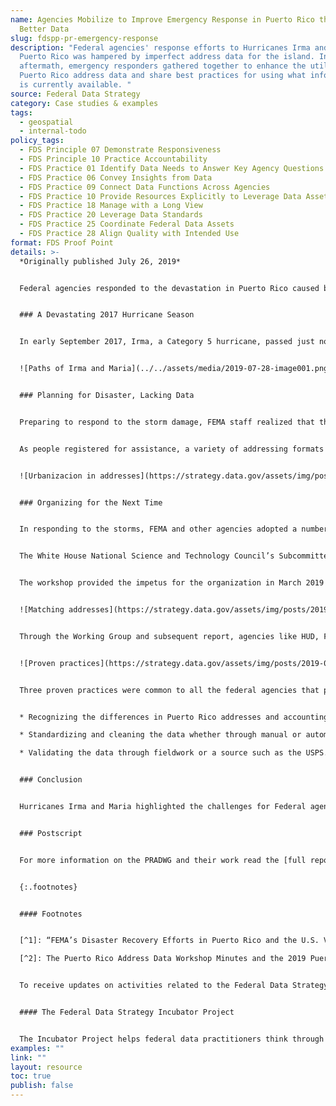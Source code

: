 ```yaml
---
name: Agencies Mobilize to Improve Emergency Response in Puerto Rico through
  Better Data
slug: fdspp-pr-emergency-response
description: "Federal agencies' response efforts to Hurricanes Irma and Maria in
  Puerto Rico was hampered by imperfect address data for the island. In the
  aftermath, emergency responders gathered together to enhance the utility of
  Puerto Rico address data and share best practices for using what information
  is currently available. "
source: Federal Data Strategy
category: Case studies & examples
tags:
  - geospatial
  - internal-todo
policy_tags:
  - FDS Principle 07 Demonstrate Responsiveness
  - FDS Principle 10 Practice Accountability
  - FDS Practice 01 Identify Data Needs to Answer Key Agency Questions
  - FDS Practice 06 Convey Insights from Data
  - FDS Practice 09 Connect Data Functions Across Agencies
  - FDS Practice 10 Provide Resources Explicitly to Leverage Data Assets
  - FDS Practice 18 Manage with a Long View
  - FDS Practice 20 Leverage Data Standards
  - FDS Practice 25 Coordinate Federal Data Assets
  - FDS Practice 28 Align Quality with Intended Use
format: FDS Proof Point
details: >-
  *Originally published July 26, 2019*


  Federal agencies responded to the devastation in Puerto Rico caused by Hurricane Irma and Hurricane Maria with a blitz of personnel, food aid, logistics support, and other resources. Their efforts were hampered, however, by imperfect address data for the island. Whether fulfilling the mission to distribute aid after a disaster, enumerate and tabulate the population, or deliver mail on-time, many government entities have a stake in managing Puerto Rico address data in order to meet their respective mission objectives. In the case of hurricanes Irma and Maria, emergency responders did their best to persevere despite this challenge and, in the aftermath, have gathered together to enhance the utility of Puerto Rico address data and share best practices for using what information is currently available. Their efforts serve as a model for other agencies confronting data challenges that inhibit their missions.


  ### A Devastating 2017 Hurricane Season


  In early September 2017, Irma, a Category 5 hurricane, passed just north of Puerto Rico and the U.S. Virgin Islands, causing damage from wind and rain. Less than two weeks later, Hurricane Maria passed directly over the main island of Puerto Rico, severely impacting all of Puerto Rico. The storm caused a complete shut-down of the power grid, interruption of water supplies, and damage to structures. The resulting flooding and landslides also caused extensive damage to the transportation network, washing out bridges and closing roads all over the island. By the time the major storm and continuing rainfall were over, Puerto Rico had experienced over 42,000 landslides.  Repairs are estimated to cost $132 billion.[^1]  Almost 470,000 applications for individual assistance were approved by the Federal Emergency Management Agency (FEMA) following these hurricanes.


  ![Paths of Irma and Maria](../../assets/media/2019-07-28-image001.png "Paths of Irma and Maria")


  ### Planning for Disaster, Lacking Data


  Preparing to respond to the storm damage, FEMA staff realized that the absence of island-wide authoritative address data would require modifying standard geospatial practices and procedures to carry out response and recovery efforts. The large number of un-geocoded addresses (i.e., addresses with no associated latitude and longitude coordinates) and lack of a standard addressing system for parts of Puerto Rico meant that it was often impossible, even through use of aerial photography assessments, to link households filing for assistance to a mailing or location address on the ground, particularly in areas that were inaccessible due to storm damage. These assessments were critical for official determination of households’ assistance eligibility. Local guides accompanied damage inspectors to homes, but with a compromised road network from washouts and landslides, travel to some locations was challenging.


  As people registered for assistance, a variety of addressing formats were used within the municipalities, and few were tied to a national address content standard. In some cases, there were complications from the repeated use of street names within an individual municipality. In San Juan, for example, one might find multiple instances of 123 Smith Street, only distinguished by the *urbanización* they are located in. *Urbanización* is an identifiable community / housing / neighborhood development in Puerto Rico. But *urbanización* names were often unavailable, and many applications referenced Post Office (P.O.) boxes, mail stops, and kilometer markers instead of a street address or geographic location. All of these circumstances delayed needed services to survivors in distress.


  ![Urbanizacion in addresses](https://strategy.data.gov/assets/img/posts/2019-07-28-image002.png "Urbanizacion in addresses")


  ### Organizing for the Next Time


  In responding to the storms, FEMA and other agencies adopted a number of strategies to get help where they needed it to be in spite of the limited quality address and location data. While local and national agencies work on assembling and standardizing better address data, a process likely to take several years, agency personnel have convened a number of times to share approaches to getting the most out of existing Puerto Rico data assets.


  The White House National Science and Technology Council’s Subcommittee on Disaster Reduction (SDR) hosted the Puerto Rico Address Data Workshop in October 2018, with 39 participants from 12 federal agencies. The workshop featured nine presentations by federal agencies on their data management methodologies and processes for Puerto Rico address data. The U.S. Census Bureau, U.S. Department of Agriculture (USDA), FEMA, Department of Housing and Urban Development (HUD), and the National Aeronautics and Space Administration (NASA) presented insights and lessons learned. Discussions focused on the challenges, successes, and proposed solutions for utilizing and managing Puerto Rico address data. Specific actions from this workshop identified the need to organize a dedicated working group for Puerto Rico address data.[^2]


  The workshop provided the impetus for the organization in March 2019 of a formal working group, the Puerto Rico Address Data Working Group (PRADWG), led by the Census Bureau under the auspices of the Federal Geographic Data Committee’s Address Subcommittee. The PRADWG was charged with inventorying and documenting proven practices for managing Puerto Rico address data. The group met regularly over the course of 120 days to discuss and compare data assets, maintenance processes, address data use cases, and proven practices. The PRADWG report, Proven Practices for Puerto Rico Address Data Management, is a result of these efforts.


  ![Matching addresses](https://strategy.data.gov/assets/img/posts/2019-07-28-image003.png "Matching addresses") *A slide presented at the PRADWG’s kickoff meeting describes the Census Bureau’s approach to matching Puerto Rico addresses with known Census addresses.*


  Through the Working Group and subsequent report, agencies like HUD, FEMA, the Census Bureau, U.S. Army Corps of Engineers (USACE), USDA and the U.S. Postal Service (USPS) shared agency solutions and potential opportunities for collaboration within the federal government to manage Puerto Rico address data challenges with existing systems and applications. FEMA, as noted earlier, makes use of local guides and phone calls to homeowners to help find physical locations when data alone does not get them to the right place. Through a series of cleaning and matching strategies, as well as validation against other agencies’ data, the Census Bureau successfully derives useable address locations from its existing Master Address File (MAF), or adds new addresses to the MAF. The USPS regularly updates its Address Management System by feeding in knowledge from mail carriers and its Address Change Service. HUD employs local subject matter experts from a Puerto Rico-based firm to help clean and validate its Puerto Rico address data.


  ![Proven practices](https://strategy.data.gov/assets/img/posts/2019-07-28-image004.png "Proven practices") *Federal Agencies’ Proven Practices for Address Data Collection and Management*


  Three proven practices were common to all the federal agencies that participated:


  * Recognizing the differences in Puerto Rico addresses and accounting for them in data models used by federal agencies (e.g., adding urbanización name field);

  * Standardizing and cleaning the data whether through manual or automated methods;

  * Validating the data through fieldwork or a source such as the USPS.


  ### Conclusion


  Hurricanes Irma and Maria highlighted the challenges for Federal agencies that rely on residential addresses to supply services in Puerto Rico. Relief efforts during the 2017 hurricane season were hampered by the absence of an island-wide system of addressing and the lack of physical addresses for approximately one third of the island. While it may take several years for Puerto Rico and partner agencies to develop a reliable island-wide address database, there are many tools and approaches that agency officials can take to clean and make use of existing data. The PRADWG and related efforts demonstrate how agencies facing similar data challenges can collaborate to discover and propagate best practices, in turn improving the wider government’s response to disasters and other data-dependent efforts.


  ### Postscript


  For more information on the PRADWG and their work read the [full report](https://communities.geoplatform.gov/ngda-address/puerto-rico-address-data-working-group/) or contact Lynda Liptrap at [Lynda.A.Liptrap@census.gov](mailto:Lynda.A.Liptrap@census.gov).


  {:.footnotes}


  #### Footnotes


  [^1]: “FEMA’s Disaster Recovery Efforts in Puerto Rico and the U.S. Virgin Islands.” GAO-19-662T: Published: Jul 11, 2019. Publicly Released: Jul 11, 2019. 

  [^2]: The Puerto Rico Address Data Workshop Minutes and the 2019 Puerto Rico Address Data Inventory are available on the [Puerto Rico Address Data Working Group Community Page](https://communities.geoplatform.gov/ngda-address/puerto-rico-address-data-working-group/) on the GeoPlatform.


  To receive updates on activities related to the Federal Data Strategy, please [sign up for the newsletter](https://public.govdelivery.com/accounts/USGSA/subscribers/new?topic_id=USGSA_756).


  #### The Federal Data Strategy Incubator Project


  The Incubator Project helps federal data practitioners think through how to improve government services, enabling the public to get the most out of federal data. This Proof Point and others will highlight the many successes and challenges data innovators face every day, revealing valuable lessons learned to share with data practitioners throughout government.
examples: ""
link: ""
layout: resource
toc: true
publish: false
---
```

